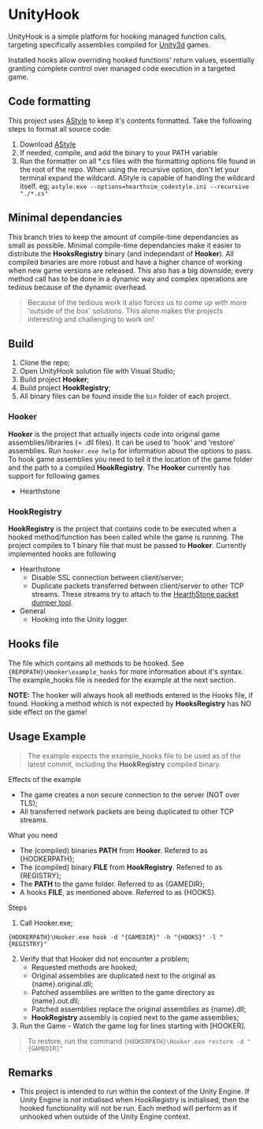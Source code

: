 # UnityHook

UnityHook is a simple platform for hooking managed function calls, targeting
specifically assemblies compiled for [Unity3d](http://unity3d.com/) games.

Installed hooks allow overriding hooked functions' return values, essentially
granting complete control over managed code execution in a targeted game.

## Code formatting

This project uses [AStyle](http://astyle.sourceforge.net/) to keep it's contents formatted.
Take the following steps to format all source code:

1. Download [AStyle](http://astyle.sourceforge.net/)
2. If needed, compile, and add the binary to your PATH variable
3. Run the formatter on all \*.cs files with the formatting options file found in the root of the repo.
When using the recursive option, don't let your terminal expand the wildcard. 
AStyle is capable of handling the wildcard itself.
eg; ```astyle.exe --options=hearthsim_codestyle.ini --recursive "./*.cs"```

## Minimal dependancies

This branch tries to keep the amount of compile-time dependancies as small as possible. Minimal compile-time dependancies 
make it easier to distribute the **HooksRegistry** binary (and independant of **Hooker**). All compiled binaries are more robust 
and have a higher chance of working when new game versions are released. This also has a big downside; every method call 
has to be done in a dynamic way and complex operations are tedious because of the dynamic overhead.

>Because of the tedious work it also forces us to come up with more 'outside of the box' solutions. This alone makes the projects
interesting and challenging to work on!

## Build

1. Clone the repo;
2. Open UnityHook solution file with Visual Studio;
3. Build project **Hooker**;
4. Build project **HookRegistry**;
5. All binary files can be found inside the `bin` folder of each project.

### Hooker

**Hooker** is the project that actually injects code into original game assemblies/libraries (= .dll files).
It can be used to 'hook' and 'restore' assemblies. Run `hooker.exe help` for information about the options to pass.
To hook game assemblies you need to tell it the location of the game folder and the path to a compiled **HookRegistry**.
The **Hooker** currently has support for following games

- Hearthstone

### HookRegistry

**HookRegistry** is the project that contains code to be executed when a hooked method/function has been called
while the game is running. The project compiles to 1 binary file that must be passed to **Hooker**.
Currently implemented hooks are following

- Hearthstone
    - Disable SSL connection between client/server;
    - Duplicate packets transferred between client/server to other TCP streams. These streams try to attach to the
    [HearthStone packet dumper tool](https://github.com/HearthSim/Hearthstone-Packet-Dumps/tree/master/tools). 
- General
    - Hooking into the Unity logger.

## Hooks file
The file which contains all methods to be hooked. See `{REPOPATH}\Hooker\example_hooks` for more information
about it's syntax. The example_hooks file is needed for the example at the next section.

**NOTE:** The hooker will always hook all methods entered in the Hooks file, if found. 
Hooking a method which is not expected by **HooksRegistry** has NO side effect on the game!   

## Usage Example
> The example expects the example_hooks file to be used as of the latest commit, including the **HookRegistry** compiled binary.

Effects of the example
- The game creates a non secure connection to the server (NOT over TLS);
- All transferred network packets are being duplicated to other TCP streams.

What you need

- The (compiled) binaries **PATH** from **Hooker**. Refered to as {HOOKERPATH};
- The (compiled) binary **FILE** from **HookRegistry**. Referred to as {REGISTRY};
- The **PATH** to the game folder. Referred to as {GAMEDIR};
- A hooks **FILE**, as mentioned above. Referred to as {HOOKS}.
    
Steps

1. Call Hooker.exe;
```
{HOOKERPATH}\Hooker.exe hook -d "{GAMEDIR}" -h "{HOOKS}" -l "{REGISTRY}"
```
2. Verify that that Hooker did not encounter a problem;
    - Requested methods are hooked;
    - Original assemblies are duplicated next to the original as {name}.original.dll;
    - Patched assemblies are written to the game directory as {name}.out.dll;
    - Patched assemblies replace the original assemblies as {name}.dll;
    - **HookRegistry** assembly is copied next to the game assemblies;
3. Run the Game - Watch the game log for lines starting with [HOOKER].

> To restore, run the command ```{HOOKERPATH}\Hooker.exe restore -d "{GAMEDIR}"```

## Remarks

* This project is intended to run within the context of the Unity Engine. If Unity Engine is *not* initialised when HookRegistry is initialised, then the hooked functionality will not be run. Each method will perform as if unhooked when outside of the Unity Engine context.